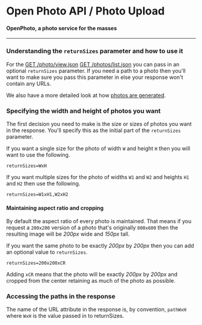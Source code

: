 Open Photo API / Photo Upload
=======================
#### OpenPhoto, a photo service for the masses

----------------------------------------

### Understanding the `returnSizes` parameter and how to use it
For the [GET /photo/view.json][GetPhoto] [GET /photos/list.json][GetPhotos] you can pass in an optional `returnSizes` parameter.
If you need a path to a photo then you'll want to make sure you pass this parameter in else your response won't contain any URLs.

We also have a more detailed look at how [photos are generated][photogeneration].

### Specifying the width and height of photos you want
The first decision you need to make is the size or sizes of photos you want in the response.
You'll specify this as the initial part of the `returnSizes` parameter.

If you want a single size for the photo of width `W` and height `H` then you will want to use the following.

    returnSizes=WxH

If you want multiple sizes for the photo of widths `W1` and `W2` and heights `H1` and `H2` then use the following.

    returnSizes=W1xH1,W2xH2

#### Maintaining aspect ratio and cropping
By default the aspect ratio of every photo is maintained.
That means if you request a `200x200` version of a photo that's originally `800x600` then the resulting image will be _200px_ wide and _150px_ tall.


If you want the same photo to be exactly _200px_ by _200px_ then you can add an optional value to `returnSizes`.

    returnSizes=200x200xCR

Adding `xCR` means that the photo will be exactly _200px_ by _200px_ and cropped from the center retaining as much of the photo as possible.

### Accessing the paths in the response
The name of the URL attribute in the response is, by convention, `pathWxH` where `WxH` is the value passed in to returnSizes.

[GetPhoto]: ../api/GetPhoto.markdown
[GetPhotos]: ../api/GetPhotos.markdown
[photogeneration]: ../faq/PhotoGeneration.markdown
